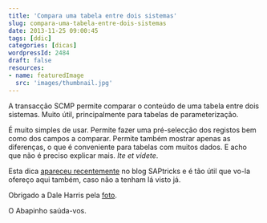 ```yaml
---
title: 'Compara uma tabela entre dois sistemas'
slug: compara-uma-tabela-entre-dois-sistemas
date: 2013-11-25 09:00:45
tags: [ddic]
categories: [dicas]
wordpressId: 2484
draft: false
resources:
- name: featuredImage
  src: 'images/thumbnail.jpg'
---
```

A transacção SCMP permite comparar o conteúdo de uma tabela entre dois sistemas. Muito útil, principalmente para tabelas de parameterização.

É muito simples de usar. Permite fazer uma pré-selecção dos registos bem como dos campos a comparar. Permite também mostrar apenas as diferenças, o que é conveniente para tabelas com muitos dados. E acho que não é preciso explicar mais. _Ite et videte_.

Esta dica [apareceu recentemente][1] no blog SAPtricks e é tão útil que vo-la ofereço aqui também, caso não a tenham lá visto já.

Obrigado a Dale Harris pela [foto][2].

O Abapinho saúda-vos.

   [1]: https://saptricks.com/105/can-i-compare-the-values-inside-a-table-across-clients
   [2]: https://www.flickr.com/photos/dale_harris/3013611103/in/photostream/
